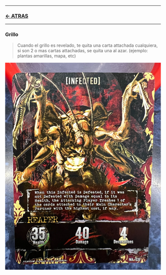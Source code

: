 
---

### [<- ATRAS](../README.md)

---



### Grillo

> Cuando el grillo es revelado, te quita una carta attachada cualquiera,
si son 2 o mas cartas attachadas, se quita una al azar.
(ejemplo: plantas amarillas, mapa, etc)

![alt monster_grillo.jpg](https://github.com/jachiev8a/resident-evil-rule-book/blob/master/_python/img/monster_grillo.jpg?raw=true)


